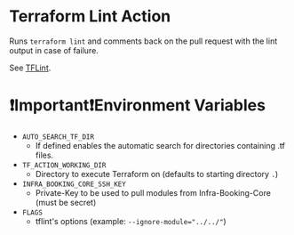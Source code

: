 # Terraform Lint Action
Runs `terraform lint` and comments back on the pull request with the lint output in case of failure.

See [TFLint](https://github.com/wata727/tflint).

# ❗Important❗️Environment Variables

* `AUTO_SEARCH_TF_DIR`
  * If defined enables the automatic search for directories containing .tf files.
* `TF_ACTION_WORKING_DIR`
  * Directory to execute Terraform on (defaults to starting directory `.`)
* `INFRA_BOOKING_CORE_SSH_KEY`
  * Private-Key to be used to pull modules from Infra-Booking-Core (must be secret)
* `FLAGS`
  * tflint's options (example: `--ignore-module="../../"`)
